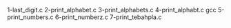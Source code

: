 1-last_digit.c 
2-print_alphabet.c 
3-print_alphabets.c
4-print_alphabt.c 
 gcc 5-print_numbers.c
6-print_numberz.c
7-print_tebahpla.c
